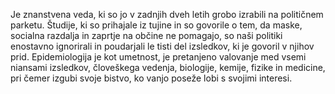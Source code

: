 Je znanstvena veda, ki so jo v zadnjih dveh letih grobo izrabili na političnem parketu. Študije, ki so prihajale iz tujine in so govorile o tem, da maske, socialna razdalja in zaprtje na občine ne pomagajo, so naši politiki enostavno ignorirali in poudarjali le tisti del izsledkov, ki je govoril v njihov prid. Epidemiologija je kot umetnost, je pretanjeno valovanje med vsemi niansami izsledkov, človeškega vedenja, biologije, kemije, fizike in medicine, pri čemer izgubi svoje bistvo, ko vanjo poseže lobi s svojimi interesi.
